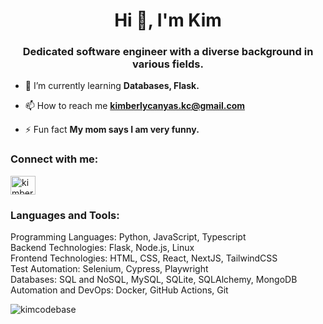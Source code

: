 <h1 align="center">Hi 👋, I'm Kim</h1>
<h3 align="center">Dedicated software engineer  with a diverse background in various fields.</h3>

- 🌱 I’m currently learning **Databases, Flask.**

- 📫 How to reach me **kimberlycanyas.kc@gmail.com**

- ⚡ Fun fact **My mom says I am very funny.**

<h3 align="left">Connect with me:</h3>
<p align="left">
<a href="https://linkedin.com/in/kimberlycanas" target="blank"><img align="center" src="https://raw.githubusercontent.com/rahuldkjain/github-profile-readme-generator/master/src/images/icons/Social/linked-in-alt.svg" alt="kimberlycanas" height="30" width="40" /></a>
</p>

<h3 align="left">Languages and Tools:</h3>
<p align="left"> Programming Languages: Python, JavaScript, Typescript<br/>
Backend Technologies: Flask, Node.js, Linux<br/>
Frontend Technologies: HTML, CSS, React, NextJS, TailwindCSS<br/>
Test Automation: Selenium, Cypress, Playwright<br/>
Databases: SQL and NoSQL, MySQL, SQLite, SQLAlchemy, MongoDB<br/>
Automation and DevOps: Docker, GitHub Actions, Git</p>

<p><img align="center" src="https://github-readme-stats.vercel.app/api/top-langs?username=kimcodebase&show_icons=true&locale=en&layout=compact" alt="kimcodebase" /></p>

